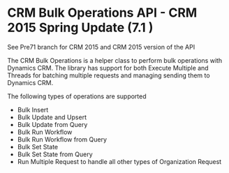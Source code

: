 CRM Bulk Operations API - CRM 2015 Spring Update (7.1 )
=================

See Pre71 branch for CRM 2015 and CRM 2015 version of the API

The CRM Bulk Operations is a helper class to perform bulk operations with Dynamics CRM.  The library has support for both Execute Multiple and Threads for batching multiple requests and managing sending them to Dynamics CRM.  

The following types of operations are supported
- Bulk Insert
- Bulk Update and Upsert
- Bulk Update from Query 
- Bulk Run Workflow
- Bulk Run Workflow from Query
- Bulk Set State
- Bulk Set State from Query
- Run Multiple Request to handle all other types of Organization Request
